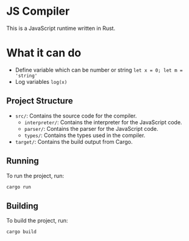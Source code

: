# JS Compiler

This is a JavaScript runtime written in Rust.

# What it can do

* Define variable which can be number or string `let x = 0; let m = 'string'`
* Log variables `log(x)`

## Project Structure

- `src/`: Contains the source code for the compiler.
  - `interpreter/`: Contains the interpreter for the JavaScript code.
  - `parser/`: Contains the parser for the JavaScript code.
  - `types/`: Contains the types used in the compiler.
- `target/`: Contains the build output from Cargo.

## Running

To run the project, run:

```sh
cargo run
```

## Building

To build the project, run:

```sh
cargo build
```